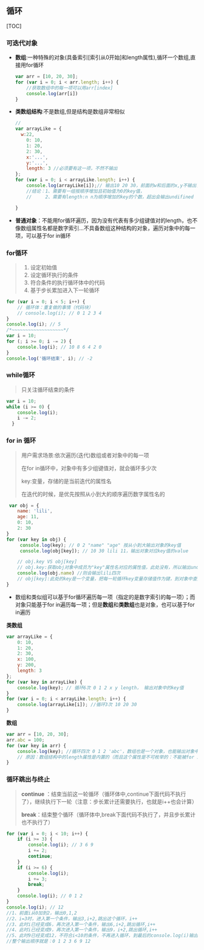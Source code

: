 ## 循环

[TOC]

### 可迭代对象

- **数组**:一种特殊的对象(具备索引[索引从0开始]和length属性),循环一个数组,直接用for循环

  ```js
  var arr = [10, 20, 30];
  for (var i = 0; i < arr.length; i++) {
      //获取数组中的每一项可以用arr[index]
      console.log(arr[i])
  }
  ```

- **类数组结构**:不是数组,但是结构是数组非常相似

  ```js
  //
  var arrayLike = {
  	w:22,
      0: 10,
      1: 20,
      2: 30,
      x:'...',
      y:'...',
      length: 3 //必须要有这一项，不然不输出
  };
  for (var i = 0; i < arrayLike.length; i++) {
      console.log(arrayLike[i]);// 输出10 20 30，前面的w和后面的x,y不输出了
      //结论：1、需要有一组按顺序增加且初始值为0的key值，
      //     2、需要有length:n n为顺序增加的key的个数，超出会输出undifined
  
  } 
  ```



- **普通对象**：不能用for循环遍历，因为没有代表有多少组键值对的length，也不像数组属性名都是数字索引...不具备数组这种结构的对象，遍历对象中的每一项，可以基于for in循环



### for循环

> 1. 设定初始值
> 2. 设定循环执行的条件
> 3. 符合条件的执行循环体中的代码
> 4. 基于步长累加进入下一轮循环

```js
for (var i = 0; i < 5; i++) {
    // 循环体：重复做的事情（代码块）
    // console.log(i); // 0 1 2 3 4
}
console.log(i); // 5 
/*~~~~~~~~~~~~~~~~~~~*/
var i = 10;
for (; i >= 0; i -= 2) {
    console.log(i); // 10 8 6 4 2 0
}
console.log('循环结束', i); // -2 
```

### while循环

> 只关注循环结束的条件

```js
var i = 10;
while (i >= 0) {
    console.log(i);
    i -= 2;
  }
```

### for in 循环

> 用户需求场景:依次遍历(迭代)数组或者对象中的每一项
>
> 在for in循环中，对象中有多少组键值对，就会循环多少次
>
> key:变量，存储的是当前迭代的属性名
>
> 在迭代的时候，是优先按照从小到大的顺序遍历数字属性名的

```js
 var obj = {
    name: 'lili',
    age: 11,
    0: 10,
    2: 30
}
for (var key in obj) {
     console.log(key); // 0 2 "name" "age" 按从小到大输出对象的key值
     console.log(obj[key]); // 10 30 lili 11，输出对象对应key值的value

    // obj.key VS obj[key]
    // obj.key:获取obj对象中成员为"key"属性名对应的属性值，此处没有，所以输出undefined
    console.log(obj.name) //则会输出lili四次
    // obj[key]:此处的key是一个变量，把每一轮循环key变量存储值作为键，到对象中查找对应的成员值 
}
```

- 数组和类似组可以基于for循环遍历每一项（指定的是数字索引的每一项）；而对象只能基于for in遍历每一项；但是**数组**和**类数组**也是对象，也可以基于for in遍历

**类数组**

```js
var arrayLike = {
    0: 10,
    1: 20,
    2: 30,
    x: 100,
    y: 200,
    length: 3
};
for (var key in arrayLike) {
    console.log(key); // 循环6次 0 1 2 x y length， 输出对象中的key值
}
for (var i = 0; i < arrayLike.length; i++) {
    console.log(arrayLike[i]); //循环3次 10 20 30
}
```

**数组**

```js
var arr = [10, 20, 30];
arr.abc = 100;
for (var key in arr) {
    console.log(key); //循环四次 0 1 2 'abc'，数组也是一个对象，也能输出对象中的key
    // 原因：数组结构中的length属性是内置的（而且这个属性是不可枚举的：不能被for in遍历，也就是不会输出length）
} 
```

### 循环跳出与终止

> **continue** ：结束当前这一轮循环（循环体中,continue下面代码不执行了），继续执行下一轮（注意：步长累计还需要执行，也就是i++也会计算）
>
> **break**：结束整个循环（循环体中,break下面代码不执行了，并且步长累计也不执行了）

```js
for (var i = 0; i < 10; i++) {
    if (i >= 3) {
        console.log(i); // 3 6 9
        i += 2;
        continue;
    }
    if (i >= 6) {
        console.log(i);
        i += 3;
        break;
    }
    console.log(i); // 0 1 2 
}
console.log(i); // 12
//1、前面i从0加到2，输出0,1,2
//2、i=3时，进入第一个条件，输出3,i+2,跳出这个循环，i++
//3、此时i已经变成6，再次进入第一个条件，输出6,i+2,跳出循环,i++
//4、此时i已经变成9，再次进入第一个条件，输出9，i+2,跳出循环,i++
//5、此时9已经变成12，不符合i<10的条件，不再进入循环，到最后的console.log(i)输出12结束
//整个输出顺序就是：0 1 2 3 6 9 12
```

